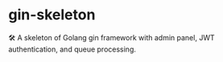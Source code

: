 # gin-skeleton

🛠 A skeleton of Golang gin framework with admin panel, JWT authentication, and queue processing.
